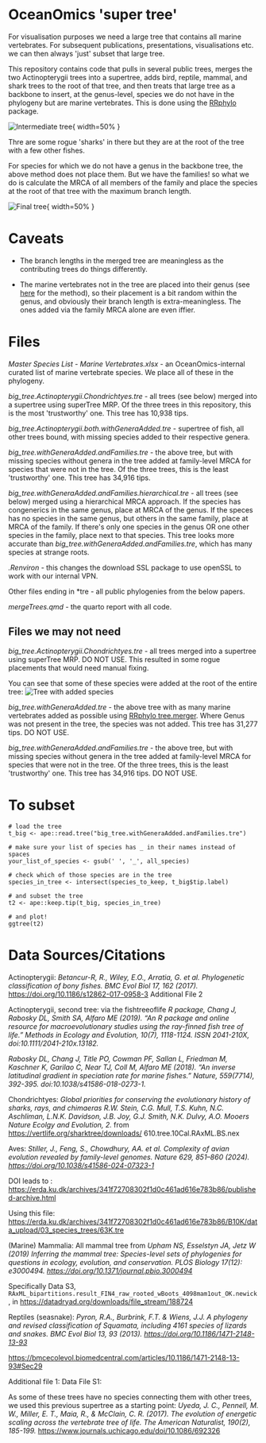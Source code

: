 # OceanOmics 'super tree'

For visualisation purposes we need a large tree that contains all marine vertebrates. For subsequent publications, presentations, 
visualisations etc. we can then always 'just' subset that large tree.

This repository contains code that pulls in several public trees, 
merges the two Actinopterygii trees into a supertree, adds bird, reptile, mammal, and shark trees to the root of that tree,
and then treats that large tree as a backbone to insert, at the genus-level, species we do not have in the phylogeny but are marine vertebrates.
This is done using the [RRphylo](https://cran.r-project.org/web/packages/RRphylo/vignettes/Tree-Manipulation.html) package.

![Intermediate tree](tree_without_families_added.all_sources.png){ width=50% }

Thre are some rogue 'sharks' in there but they are at the root of the tree with a few other fishes.


For species for which we do not have a genus in the backbone tree, the above method does not place them.
But we have the families! so what we do is calculate the MRCA of all members of the family and place the species at the root of that tree with the maximum branch length.

![Final tree](tree_with_families_added.all_sources.png){ width=50% }


# Caveats

- The branch lengths in the merged tree are meaningless as the contributing trees do things differently.

- The marine vertebrates not in the tree are placed into their genus (see [here](https://cran.r-project.org/web/packages/RRphylo/vignettes/Tree-Manipulation.html) for the method),
so their placement is a bit random within the genus, and obviously their branch length is extra-meaningless. The ones added via the family MRCA alone are even iffier.

# Files

*Master Species List - Marine Vertebrates.xlsx* - an OceanOmics-internal curated list of marine vertebrate species. We place all of these in the phylogeny.


*big_tree.Actinopterygii.Chondrichtyes.tre* - all trees (see below) merged into a supertree using superTree MRP. Of the three trees in this repository, this is the most 'trustworthy' one. This tree has 10,938 tips.


*big_tree.Actinopterygii.both.withGeneraAdded.tre*  - supertree of fish, all other trees bound, with missing species added to their respective genera.

*big_tree.withGeneraAdded.andFamilies.tre* - the above tree, but with missing species without genera in the tree added at family-level MRCA for species that were not in the tree.
Of the three trees, this is the least 'trustworthy' one. This tree has 34,916 tips.

*big_tree.withGeneraAdded.andFamilies.hierarchical.tre* - all trees (see below) merged using a hierarchical MRCA approach. 
If the species has congenerics in the same genus, place at MRCA of the genus. If the speces has no species in the same genus, 
but others in the same family, place at MRCA of the family. If there's only one species in the genus OR one other species in the family, 
place next to that species. This tree looks more accurate than *big_tree.withGeneraAdded.andFamilies.tre*, which has many species at strange roots.


*.Renviron* - this changes the download SSL package to use openSSL to work with our internal VPN.

Other files ending in *tre - all public phylogenies from the below papers.

*mergeTrees.qmd* - the quarto report with all code.

## Files we may not need


*big_tree.Actinopterygii.Chondrichtyes.tre* - all trees merged into a supertree using superTree MRP. DO NOT USE. This resulted in some rogue placements that would need manual fixing.


You can see that some of these species were added at the root of the entire tree:
![Tree with added species](tree_with_families_added.png)


*big_tree.withGeneraAdded.tre* - the above tree with as many marine vertebrates added as possible using [RRphylo tree.merger](https://cran.r-project.org/web/packages/RRphylo/vignettes/Tree-Manipulation.html).
Where Genus was not present in the tree, the species was not added. This tree has 31,277 tips. DO NOT USE.

*big_tree.withGeneraAdded.andFamilies.tre* - the above tree, but with missing species without genera in the tree added at family-level MRCA for species that were not in the tree.
Of the three trees, this is the least 'trustworthy' one. This tree has 34,916 tips. DO NOT USE.

# To subset

```
# load the tree
t_big <- ape::read.tree("big_tree.withGeneraAdded.andFamilies.tre")

# make sure your list of species has _ in their names instead of spaces
your_list_of_species <- gsub(' ', '_', all_species)

# check which of those species are in the tree
species_in_tree <- intersect(species_to_keep, t_big$tip.label)

# and subset the tree
t2 <- ape::keep.tip(t_big, species_in_tree)

# and plot!
ggtree(t2)
```

# Data Sources/Citations

Actinopterygii: *Betancur-R, R., Wiley, E.O., Arratia, G. et al. Phylogenetic classification of bony fishes. BMC Evol Biol 17, 162 (2017).* https://doi.org/10.1186/s12862-017-0958-3 Additional File 2

Actinopterygii, second tree: via the fishtreeoflife *R package, Chang J, Rabosky DL, Smith SA, Alfaro ME (2019). “An R package and online resource for macroevolutionary studies using the ray-finned fish tree of life.” Methods in Ecology and Evolution, 10(7), 1118-1124. ISSN 2041-210X, doi:10.1111/2041-210x.13182.*

*Rabosky DL, Chang J, Title PO, Cowman PF, Sallan L, Friedman M, Kaschner K, Garilao C, Near TJ, Coll M, Alfaro ME (2018). “An inverse latitudinal gradient in speciation rate for marine fishes.” Nature, 559(7714), 392-395. doi:10.1038/s41586-018-0273-1.*

Chondrichtyes: *Global priorities for conserving the evolutionary history of sharks, rays, and chimaeras R.W. Stein, C.G. Mull, T.S. Kuhn, N.C. Aschliman, L.N.K. Davidson, J.B. Joy, G.J. Smith, N.K. Dulvy, A.O. Mooers Nature Ecolgy and Evolution, 2.*
from https://vertlife.org/sharktree/downloads/ 610.tree.10Cal.RAxML.BS.nex
 
Aves: *Stiller, J., Feng, S., Chowdhury, AA. et al. Complexity of avian evolution revealed by family-level genomes. Nature 629, 851–860 (2024). https://doi.org/10.1038/s41586-024-07323-1*

DOI leads to : https://erda.ku.dk/archives/341f72708302f1d0c461ad616e783b86/published-archive.html

Using this file: https://erda.ku.dk/archives/341f72708302f1d0c461ad616e783b86/B10K/data_upload/03_species_trees/63K.tre


(Marine) Mammalia: All mammal tree from *Upham NS, Esselstyn JA, Jetz W (2019) Inferring the mammal tree: Species-level sets of phylogenies for questions in ecology, evolution, and conservation. PLOS Biology 17(12): e3000494. https://doi.org/10.1371/journal.pbio.3000494*

Specifically Data S3, `RAxML_bipartitions.result_FIN4_raw_rooted_wBoots_4098mam1out_OK.newick`, in 
https://datadryad.org/downloads/file_stream/188724

Reptiles (seasnake): *Pyron, R.A., Burbrink, F.T. & Wiens, J.J. A phylogeny and revised classification of Squamata, including 4161 species of lizards and snakes. BMC Evol Biol 13, 93 (2013). https://doi.org/10.1186/1471-2148-13-93*

https://bmcecolevol.biomedcentral.com/articles/10.1186/1471-2148-13-93#Sec29

Additional file 1: Data File S1:

As some of these trees have no species connecting them with other trees, we used this previous supertree as a starting point: *Uyeda, J. C., Pennell, M. W., Miller, E. T., Maia, R., & McClain, C. R. (2017). The evolution of energetic scaling across the vertebrate tree of life. The American Naturalist, 190(2), 185-199.* https://www.journals.uchicago.edu/doi/10.1086/692326